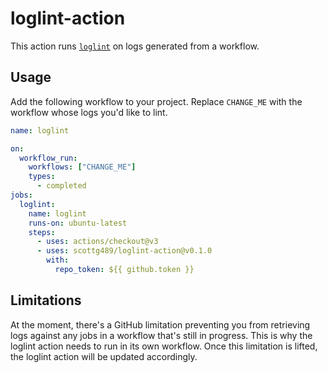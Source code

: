 # loglint-action
This action runs [`loglint`](https://github.com/ScottG489/loglint) on logs generated from a workflow.

## Usage
Add the following workflow to your project. Replace `CHANGE_ME` with the workflow whose logs you'd like to lint.
```yaml
name: loglint

on:
  workflow_run:
    workflows: ["CHANGE_ME"]
    types:
      - completed
jobs:
  loglint:
    name: loglint
    runs-on: ubuntu-latest
    steps:
      - uses: actions/checkout@v3
      - uses: scottg489/loglint-action@v0.1.0
        with:
          repo_token: ${{ github.token }}
```

## Limitations
At the moment, there's a GitHub limitation preventing you from retrieving logs against any jobs in a workflow that's still in progress.
This is why the loglint action needs to run in its own workflow. Once this limitation is lifted, the loglint action will be updated accordingly.
